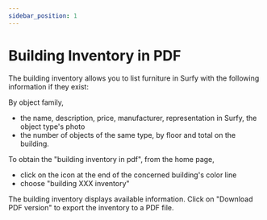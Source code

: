 ```yaml
---
sidebar_position: 1
---
```

# Building Inventory in PDF

The building inventory allows you to list furniture in Surfy with the following information if they exist:

By object family,

-   the name, description, price, manufacturer, representation in Surfy, the object type's photo
-   the number of objects of the same type, by floor and total on the building.

To obtain the "building inventory in pdf", from the home page,

-   click on the icon at the end of the concerned building's color line
-   choose "building XXX inventory"

The building inventory displays available information.
Click on "Download PDF version" to export the inventory to a PDF file.
